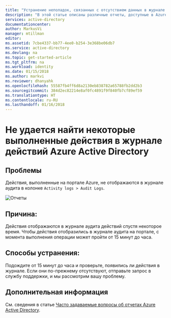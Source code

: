 ```yaml
---
title: "Устранение неполадок, связанных с отсутствием данных в журнале действий Azure Active Directory | Документация Майкрософт"
description: "В этой статье описаны различные отчеты, доступные в Azure Active Directory."
services: active-directory
documentationcenter: 
author: MarkusVi
manager: mtillman
editor: 
ms.assetid: 7cbe4337-bb77-4ee0-b254-3e368be06db7
ms.service: active-directory
ms.devlang: na
ms.topic: get-started-article
ms.tgt_pltfrm: na
ms.workload: identity
ms.date: 01/15/2018
ms.author: markvi
ms.reviewer: dhanyahk
ms.openlocfilehash: 55587fb4ff6d8a2130eb838782a65788fb2dd2b3
ms.sourcegitcommit: 384d2ec82214e8af0fc4891f9f840fb7cf89ef59
ms.translationtype: HT
ms.contentlocale: ru-RU
ms.lasthandoff: 01/16/2018
---
```

# <a name="i-cant-find-some-actions-that-i-performed-in-the-azure-active-directory-activity-log"></a>Не удается найти некоторые выполненные действия в журнале действий Azure Active Directory


## <a name="symptoms"></a>Проблемы

Действия, выполненные на портале Azure, не отображаются в журнале аудита в колонке `Activity logs > Audit Logs`.

 ![Отчеты](./media/active-directory-reporting-troubleshoot-missing-audit-data/01.png)
 

## <a name="cause"></a>Причина:

Действия отображаются в журнале аудита действий спустя некоторое время. Чтобы действия отобразились в журнале аудита на портале, с момента выполнения операции может пройти от 15 минут до часа.

## <a name="resolution"></a>Способы устранения:

Подождите от 15 минут до часа и проверьте, появились ли действия в журнале. Если они по-прежнему отсутствуют, отправьте запрос в службу поддержки, и мы рассмотрим вашу проблему.


## <a name="next-steps"></a>Дополнительная информация
См. сведения в статье [Часто задаваемые вопросы об отчетах Azure Active Directory](active-directory-reporting-faq.md).

